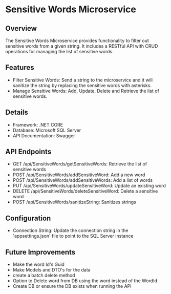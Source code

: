 # Sensitive Words Microservice

## Overview

The Sensitive Words Microservice provides functionality to filter out sensitive words from a given string. It includes a RESTful API with CRUD operations for managing the list of sensitive words.

## Features

- Filter Sensitive Words: Send a string to the microservice and it will sanitize the string by replacing the sensitive words with asterisks.
- Manage Sensitive Words: Add, Update, Delete and Retrieve the list of sensitive words.

## Details
- Framework: .NET CORE
- Database: Microsoft SQL Server
- API Documentation: Swagger

## API Endpoints
- GET /api/SensitiveWords/getSensitiveWords: Retrieve the list of sensitive words
- POST /api/SensitiveWords/addSensitiveWord: Add a new word
- POST /api/SensitiveWords/addSensitiveWords: Add a list of words
- PUT /api/SensitiveWords/updateSensitiveWord: Update an existing word
- DELETE /api/SensitiveWords/deleteSensitiveWord: Delete a sensitive word
- POST /api/SensitiveWords/sanitizeString: Sanitizes strings

## Configuration
- Connection String: Update the connection string in the 'appsettings.json' file to point to the SQL Server instance

## Future Improvements
- Make the word Id's Guid
- Make Models and DTO's for the data
- create a batch delete method
- Option to Delete word from DB using the word instead of the WordId
- Create DB or ensure the DB exists when running the API

